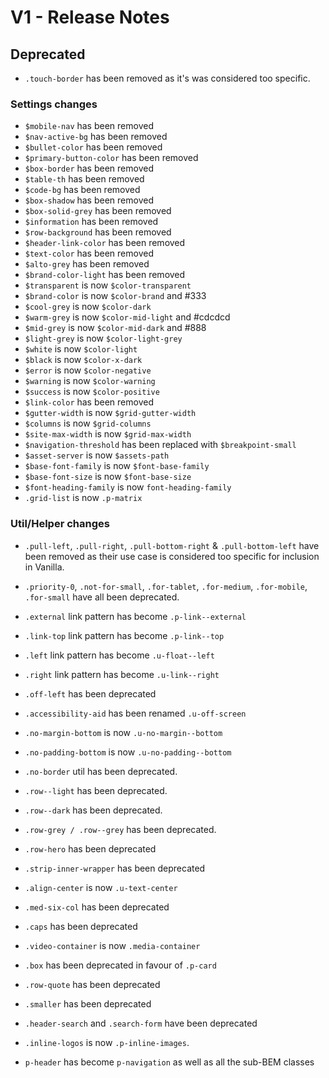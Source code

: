 # V1 - Release Notes

## Deprecated

* `.touch-border` has been removed as it's was considered too specific.

### Settings changes


* `$mobile-nav` has been removed
* `$nav-active-bg` has been removed
* `$bullet-color` has been removed
* `$primary-button-color` has been removed
* `$box-border` has been removed
* `$table-th` has been removed
* `$code-bg` has been removed
* `$box-shadow` has been removed
* `$box-solid-grey` has been removed
* `$information` has been removed
* `$row-background` has been removed
* `$header-link-color` has been removed
* `$text-color` has been removed
* `$alto-grey` has been removed
* `$brand-color-light` has been removed
* `$transparent` is now `$color-transparent`
* `$brand-color` is now `$color-brand` and #333
* `$cool-grey` is now `$color-dark`
* `$warm-grey` is now `$color-mid-light` and #cdcdcd
* `$mid-grey` is now `$color-mid-dark` and #888
* `$light-grey` is now `$color-light-grey`
* `$white` is now `$color-light`
* `$black` is now `$color-x-dark`
* `$error` is now `$color-negative`
* `$warning` is now `$color-warning`
* `$success` is now `$color-positive`
* `$link-color` has been removed
* `$gutter-width` is now `$grid-gutter-width`
* `$columns` is now `$grid-columns`
* `$site-max-width` is now `$grid-max-width`
* `$navigation-threshold` has been replaced with `$breakpoint-small`
* `$asset-server` is now `$assets-path`
* `$base-font-family` is now `$font-base-family`
* `$base-font-size` is now `$font-base-size`
* `$font-heading-family` is now `font-heading-family`
* `.grid-list` is now `.p-matrix`

### Util/Helper changes

* `.pull-left`, `.pull-right`, `.pull-bottom-right` & `.pull-bottom-left` have been removed as their use case is considered too specific for inclusion in Vanilla.

* `.priority-0`, `.not-for-small`, `.for-tablet`, `.for-medium`, `.for-mobile`, `.for-small` have all been deprecated.

* `.external` link pattern has become `.p-link--external`
* `.link-top` link pattern has become `.p-link--top`

* `.left` link pattern has become `.u-float--left`
* `.right` link pattern has become `.u-link--right`

* `.off-left` has been deprecated
* `.accessibility-aid` has been renamed `.u-off-screen`

* `.no-margin-bottom` is now `.u-no-margin--bottom`
* `.no-padding-bottom` is now `.u-no-padding--bottom`
* `.no-border` util has been deprecated.

* `.row--light` has been deprecated.
* `.row--dark` has been deprecated.
* `.row-grey / .row--grey` has been deprecated.
* `.row-hero` has been deprecated
* `.strip-inner-wrapper` has been deprecated
* `.align-center` is now `.u-text-center`
* `.med-six-col` has been deprecated
* `.caps` has been deprecated

* `.video-container` is now `.media-container`

* `.box` has been deprecated in favour of `.p-card`

* `.row-quote` has been deprecated

* `.smaller` has been deprecated

* `.header-search` and `.search-form` have been deprecated

* `.inline-logos` is now `.p-inline-images`.

* `p-header` has become `p-navigation` as well as all the sub-BEM classes
